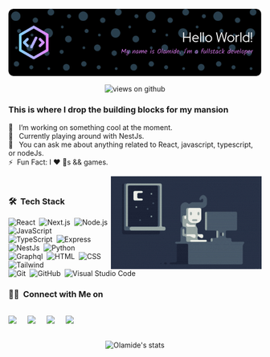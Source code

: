 ![Header](./assets/OlamideSimon.png)
<br />

<p align="center">
    <img src="https://komarev.com/ghpvc/?username=OlamideSimon&label=Views&color=brightgreen&style=flat-square" alt="views on github" />
</p>

### **This is where I drop the building blocks for my mansion**
🔭 &nbsp; I’m working on something cool at the moment.\
🌱 &nbsp; Currently playing around with NestJs.\
💬 &nbsp; You can ask me about anything related to React, javascript, typescript, or nodeJs.\
⚡️ &nbsp;Fun Fact: I ❤️ 🐺s && games.

<img alt="Night Coding" src="https://raw.githubusercontent.com/AVS1508/AVS1508/master/assets/Night-Coding.gif" align="right"/>
&nbsp;

### 🛠 &nbsp;Tech Stack

![React](https://img.shields.io/badge/-React-05122A?style=flat&logo=react)&nbsp;
![Next.js](https://img.shields.io/badge/-Next.js-05122A?style=flat&logo=next.js)&nbsp;
![Node.js](https://img.shields.io/badge/-Node.js-05122A?style=flat&logo=node.js)&nbsp;
![JavaScript](https://img.shields.io/badge/-JavaScript-05122A?style=flat&logo=javascript)\
![TypeScript](https://img.shields.io/badge/-Typescript-05122A?style=flat&logo=typescript)&nbsp;
![Express](https://img.shields.io/badge/-Express-05122A?style=flat&logo=express)&nbsp;
![NestJs](https://img.shields.io/badge/-NestJs-05122A?style=flat&logo=nestjs&logoColor=e0234e)&nbsp;
![Python](https://img.shields.io/badge/-Python-05122A?style=flat&logo=python)\
![Graphql](https://img.shields.io/badge/-Graphql-05122A?style=flat&logo=graphql&logoColor=e535ab)&nbsp;
![HTML](https://img.shields.io/badge/-HTML-05122A?style=flat&logo=HTML5)&nbsp;
![CSS](https://img.shields.io/badge/-CSS-05122A?style=flat&logo=CSS3&logoColor=1572B6)&nbsp;
![Tailwind](https://img.shields.io/badge/-Tailwind-05122A?style=flat&logo=tailwindcss&logoColor=38bdf8)\
![Git](https://img.shields.io/badge/-Git-05122A?style=flat&logo=git)&nbsp;
![GitHub](https://img.shields.io/badge/-GitHub-05122A?style=flat&logo=github)&nbsp;
![Visual Studio Code](https://img.shields.io/badge/-Visual%20Studio%20Code-05122A?style=flat&logo=visual-studio-code&logoColor=007ACC)

### 🤝🏻 &nbsp;Connect with Me on
<br />
<a target="_blank" href="https://www.linkedin.com/in/simon-adepetoye-13265b228"><img src="https://img.shields.io/badge/-LinkedIn-0077B5?style=for-the-badge&logo=Linkedin&logoColor=white"></img></a>
&emsp;
<a target="_blank" href="mailto:simonadepetoye@gmail.com"
><img src="https://img.shields.io/badge/-Gmail-D14836?style=for-the-badge&logo=Gmail&logoColor=white"></img></a>
&emsp;
<a target="_blank" href="https://www.twitter.com/OlamideDev"><img src="https://img.shields.io/badge/-Twitter-1DA1F2?style=for-the-badge&logo=Twitter&logoColor=white"></img></a>
&emsp;
<a target="_blank" href=""><img src="https://img.shields.io/badge/OlamideSimon-12100E?style=for-the-badge&logo=Google-Chrome&logoColor=white"></img></a>

<br />
<br />
<p align="center">
    <img src='https://github-readme-stats.vercel.app/api/top-langs?username=OlamideSimon&show_icons=true&bg_color=50,000428,004e92&title_color=ffffff&text_color=ffffff&layout=compact&langs_count=6&hide_border=true&hide=C&border_radius=40' alt="Olamide's stats" />
</p>
